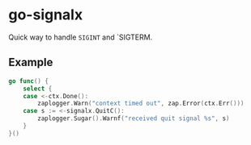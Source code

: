 # go-signalx

Quick way to handle `SIGINT` and `SIGTERM.

## Example

```go
go func() {
    select {
    case <-ctx.Done():
        zaplogger.Warn("context timed out", zap.Error(ctx.Err()))
    case s := <-signalx.QuitC():
        zaplogger.Sugar().Warnf("received quit signal %s", s)
    }
}()
```
